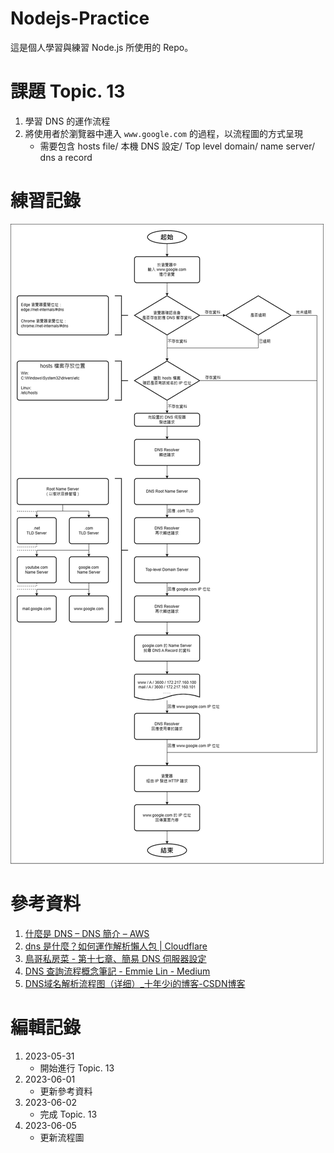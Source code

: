 # Nodejs-Practice
這是個人學習與練習 Node.js 所使用的 Repo。

# 課題 Topic. 13
1. 學習 DNS 的運作流程
2. 將使用者於瀏覽器中連入 `www.google.com` 的過程，以流程圖的方式呈現
    - 需要包含 hosts file/ 本機 DNS 設定/ Top level domain/ name server/ dns a record

# 練習記錄
![DNS 運作流程](Image/Topic-13_v2.png)

# 參考資料
1. [什麼是 DNS – DNS 簡介 – AWS](https://aws.amazon.com/tw/route53/what-is-dns/)
2. [dns 是什麼？如何運作解析懶人包 | Cloudflare](https://www.cloudflare.com/zh-tw/learning/dns/what-is-dns/)
3. [鳥哥私房菜 - 第十七章、簡易 DNS 伺服器設定](https://www.vbird.org/linux_server/redhat9/0350dns.php)
4. [DNS 查詢流程概念筆記 - Emmie Lin - Medium](https://emmielin.medium.com/dns-%E6%9F%A5%E8%A9%A2%E6%B5%81%E7%A8%8B%E6%A6%82%E5%BF%B5%E7%AD%86%E8%A8%98-3a420460d396)
5. [DNS域名解析流程图（详细）_十年少i的博客-CSDN博客](https://blog.csdn.net/fristjcjdncg/article/details/108463501)

# 編輯記錄
1. 2023-05-31
    - 開始進行 Topic. 13
2. 2023-06-01
    - 更新參考資料
3. 2023-06-02
    - 完成 Topic. 13
4. 2023-06-05
    - 更新流程圖